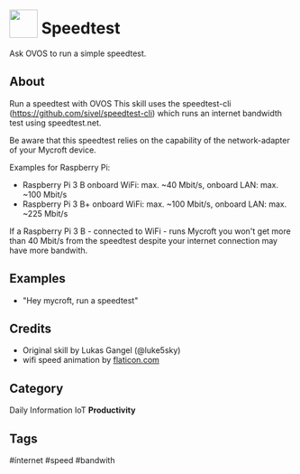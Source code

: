 # <img src='https://raw.githack.com/FortAwesome/Font-Awesome/master/svgs/solid/signal.svg' card_color='#40DBB0' width='50' height='50' style='vertical-align:bottom'/> Speedtest
Ask OVOS to run a simple speedtest.

## About 
Run a speedtest with OVOS
This skill uses the speedtest-cli (https://github.com/sivel/speedtest-cli) which runs an internet bandwidth test using speedtest.net.

Be aware that this speedtest relies on the capability of the network-adapter of your Mycroft device.

Examples for Raspberry Pi: 
- Raspberry Pi 3 B  onboard WiFi: max. ~40 Mbit/s, onboard LAN: max. ~100 Mbit/s 
- Raspberry Pi 3 B+ onboard WiFi: max. ~100 Mbit/s, onboard LAN: max. ~225 Mbit/s

If a Raspberry Pi 3 B - connected to WiFi - runs Mycroft you won't get more than 40 Mbit/s from the speedtest despite your internet connection may have more bandwith.

## Examples 
* "Hey mycroft, run a speedtest"

## Credits 
- Original skill by Lukas Gangel (@luke5sky)
- wifi speed animation by [flaticon.com](https://www.flaticon.com/free-animated-icon/wifi-speed_15591468)

## Category
Daily
Information
IoT
**Productivity**

## Tags
#ínternet
#speed
#bandwith
